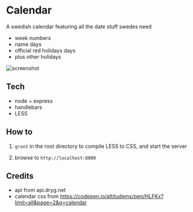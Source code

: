 # Calendar
A swedish calendar featuring all the date stuff swedes need

* week numbers
* name days
* official red holidays days 
* plus other holidays

![screenshot](https://i.imgur.com/5WdY1qz.png)

## Tech
+ node + express
+ handlebars
+ LESS

## How to
1. `grunt` in the root directory to compile LESS to CSS, and start the server

2. browse to `http://localhost:8000`

## Credits
* api from api.dryg.net
* calendar css from https://codepen.io/altitudems/pen/HLFKx?limit=all&page=2&q=calendar